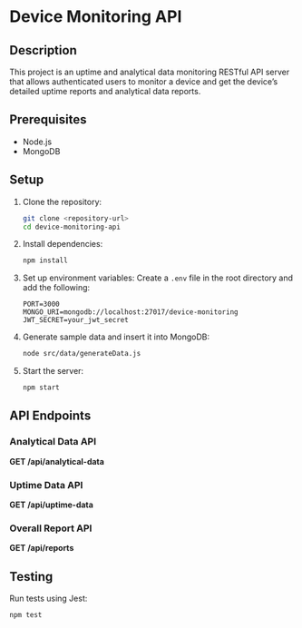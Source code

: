 # Device Monitoring API

## Description
This project is an uptime and analytical data monitoring RESTful API server that allows authenticated users to monitor a device and get the device’s detailed uptime reports and analytical data reports.

## Prerequisites
- Node.js
- MongoDB

## Setup

1. Clone the repository:
    ```bash
    git clone <repository-url>
    cd device-monitoring-api
    ```

2. Install dependencies:
    ```bash
    npm install
    ```

3. Set up environment variables:
    Create a `.env` file in the root directory and add the following:
    ```env
    PORT=3000
    MONGO_URI=mongodb://localhost:27017/device-monitoring
    JWT_SECRET=your_jwt_secret
    ```

4. Generate sample data and insert it into MongoDB:
    ```bash
    node src/data/generateData.js
    ```

5. Start the server:
    ```bash
    npm start
    ```

## API Endpoints

### Analytical Data API
**GET /api/analytical-data**

### Uptime Data API
**GET /api/uptime-data**

### Overall Report API
**GET /api/reports**

## Testing
Run tests using Jest:
```bash
npm test
